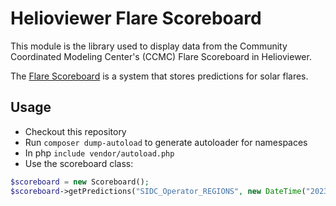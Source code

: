# Helioviewer Flare Scoreboard
This module is the library used to display data from the Community Coordinated Modeling Center's (CCMC) Flare Scoreboard in Helioviewer.

The [Flare Scoreboard](https://ccmc.gsfc.nasa.gov/scoreboards/flare/) is a system that stores predictions for solar flares.

## Usage
- Checkout this repository
- Run `composer dump-autoload` to generate autoloader for namespaces
- In php `include vendor/autoload.php`
- Use the scoreboard class:
```php
$scoreboard = new Scoreboard();
$scoreboard->getPredictions("SIDC_Operator_REGIONS", new DateTime("2023-01-01T00:00:00"), new DateTime("2023-01-01T23:59:59"));
```